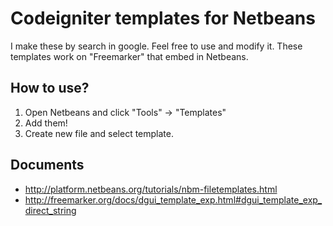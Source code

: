 # Codeigniter templates for Netbeans
I make these by search in google. Feel free to use and modify it. These templates work on "Freemarker" that embed in Netbeans.

## How to use?
1. Open Netbeans and click "Tools" -> "Templates"
2. Add them!
3. Create new file and select template.

## Documents
* http://platform.netbeans.org/tutorials/nbm-filetemplates.html
* http://freemarker.org/docs/dgui_template_exp.html#dgui_template_exp_direct_string
